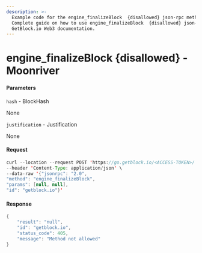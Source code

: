 ```yaml
---
description: >-
  Example code for the engine_finalizeBlock  {disallowed} json-rpc method.
  Сomplete guide on how to use engine_finalizeBlock  {disallowed} json-rpc in
  GetBlock.io Web3 documentation.
---
```


# engine\_finalizeBlock {disallowed} - Moonriver

#### Parameters

`hash` - BlockHash

None

`justification` - Justification

None

#### Request

```java
curl --location --request POST 'https://go.getblock.io/<ACCESS-TOKEN>/' \
--header 'Content-Type: application/json' \
--data-raw '{"jsonrpc": "2.0",
"method": "engine_finalizeBlock",
"params": [null, null],
"id": "getblock.io"}'
```

#### Response

```java
{
    "result": "null",
    "id": "getblock.io",
    "status_code": 405,
    "message": "Method not allowed"
}
```
